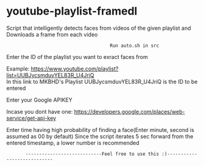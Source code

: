 # youtube-playlist-framedl
Script that intelligently detects faces from videos of the given playlist and Downloads a frame from each video 

                                          Run auto.sh in src

Enter the ID of the playlist you want to exract faces from
     
   Example:
              https://www.youtube.com/playlist?list=UUBJycsmduvYEL83R_U4JriQ  
              In this link to MKBHD's Playlist
              UUBJycsmduvYEL83R_U4JriQ   is the ID to be entered
              
              
Enter your Google APIKEY 
      
   Incase you dont have one:
               https://developers.google.com/places/web-service/get-api-key
              

Enter time having high probability of finding a face(Enter minute, second is assumed as 00 by default)
       Since the script iterates 5 sec forward from the entered timestamp, a lower number is recommended
       
       
           ----------------------------Feel free to use this :)----------------------------
